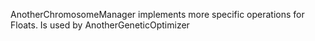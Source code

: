 AnotherChromosomeManager implements more specific operations for Floats. 
Is used by AnotherGeneticOptimizer